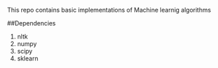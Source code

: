 This repo contains basic implementations of Machine learnig algorithms

##Dependencies
1. nltk
2. numpy
3. scipy
4. sklearn